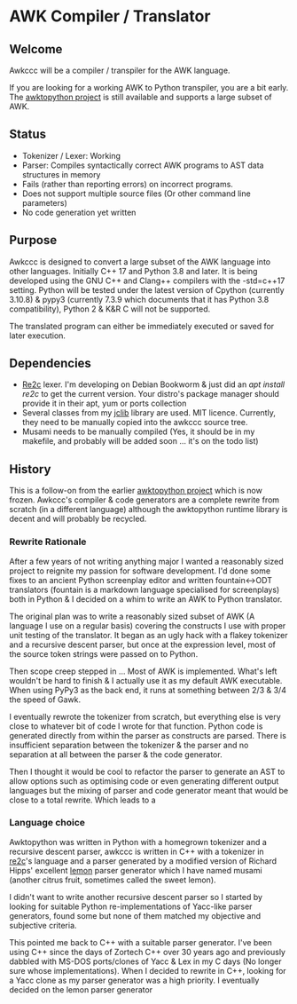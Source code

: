 # AWK Compiler / Translator
## Welcome
Awkccc will be a compiler / transpiler for the AWK language.

If you are looking for a working AWK to Python transpiler, you are a bit early. The [awktopython project](https://github.com/juliaclement/awktopython) is still available and supports a large subset of AWK.

## Status
* Tokenizer / Lexer: Working
* Parser: Compiles syntactically correct AWK programs to AST data structures in memory
* Fails (rather than reporting errors) on incorrect programs.
* Does not support multiple source files (Or other command line parameters)
* No code generation yet written
## Purpose

Awkccc is designed to convert a large subset of the AWK language into other languages. Initially C++ 17 and Python 3.8 and later. It is being developed using the GNU C++ and Clang++ compilers with the -std=c++17 setting. Python will be tested under the latest version of Cpython (currently 3.10.8) & pypy3 (currently 7.3.9 which documents that it has Python 3.8 compatibility), Python 2 & K&R C will not be supported.

The translated program can either be immediately executed or saved for
later execution.

## Dependencies
* [Re2c](https://re2c.org/) lexer. I'm developing on Debian Bookworm & just did an _apt install re2c_ to get the current version. Your distro's package manager should provide it in their apt, yum or ports collection
* Several classes from my [jclib](https://github.com/juliaclement/jclib) library are used. MIT licence. Currently, they need to be manually copied into the awkccc source tree.
* Musami needs to be manually compiled (Yes, it should be in my makefile, and probably will be added soon ... it's on the todo list)


## History
This is a follow-on from the earlier [awktopython project](https://github.com/juliaclement/awktopython) which is now frozen. Awkccc's compiler & code generators are a complete rewrite from scratch (in a different language) although the awktopython runtime library is decent and will probably be recycled.

### Rewrite Rationale
After a few years of not writing anything major I wanted a reasonably sized project to reignite my passion for software development. I'd done some fixes to an ancient Python screenplay editor and written fountain<->ODT translators (fountain is a markdown language specialised for screenplays) both in Python & I decided on a whim to write an AWK to Python translator.

The original plan was to write a reasonably sized subset of AWK (A language I use on a regular basis) covering the constructs I use with proper unit testing of the translator. It began as an ugly hack with a flakey tokenizer and a recursive descent parser, but once at the expression level, most of the source token strings were passed on to Python.

Then scope creep stepped in ... Most of AWK is implemented. What's left wouldn't be hard to finish & I actually use it as my default AWK executable. When using PyPy3 as the back end, it runs at something between 2/3 & 3/4 the speed of Gawk.

I eventually rewrote the tokenizer from scratch, but everything else is very close to whatever bit of code I wrote for that function. Python code is generated directly from within the parser as constructs are parsed. There is insufficient separation between the tokenizer & the parser and no separation at all between the parser & the code generator.

Then I thought it would be cool to refactor the parser to generate an AST to allow options such as optimising code or even generating different output languages but the mixing of parser and code generator meant that would be close to a total rewrite. Which leads to a
### Language choice
Awktopython was written in Python with a homegrown tokenizer and a recursive descent parser, awkccc is written in C++ with a tokenizer in [re2c](https://re2c.org/)'s language and a parser generated by a modified version of Richard Hipps' excellent [lemon](https://sqlite.org/src/doc/trunk/doc/lemon.html) parser generator which I have named musami (another citrus fruit, sometimes called the sweet lemon).

I didn't want to write another recursive descent parser so I started by looking for suitable Python re-implementations of Yacc-like parser generators, found some but none of them matched my objective and subjective criteria. 

This pointed me back to C++ with a suitable parser generator. I've been using C++ since the days of Zortech C++ over 30 years ago and previously dabbled with MS-DOS ports/clones of Yacc & Lex in my C days (No longer sure whose implementations). When I decided to rewrite in C++, looking for a Yacc clone as my parser generator was a high priority. I eventually decided on the lemon parser generator 